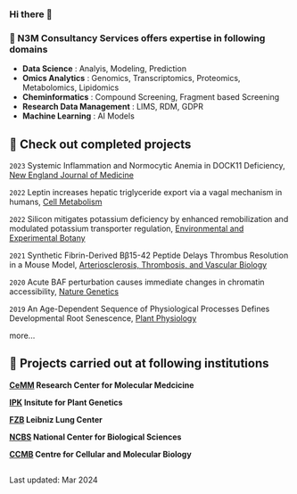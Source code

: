 ### Hi there 👋

### 🔧 N3M Consultancy Services offers expertise in following domains

- __Data Science__ : Analyis, Modeling, Prediction
- __Omics Analytics__ : Genomics, Transcriptomics, Proteomics, Metabolomics, Lipidomics
- __Cheminformatics__ : Compound Screening, Fragment based Screening
- __Research Data Management__ : LIMS, RDM, GDPR
- __Machine Learning__ : AI Models

## 📜 Check out completed projects
`2023`
Systemic Inflammation and Normocytic Anemia in DOCK11 Deficiency, [New England Journal of Medicine](https://www.nejm.org/doi/full/10.1056/NEJMoa2210054)

`2022`
Leptin increases hepatic triglyceride export via a vagal mechanism in humans, [Cell Metabolism](https://doi.org/10.1016/j.cmet.2022.09.020)

`2022`
Silicon mitigates potassium deficiency by enhanced remobilization and modulated potassium transporter regulation, [Environmental and Experimental Botany](https://doi.org/10.1016/j.envexpbot.2022.104849)

`2021`
Synthetic Fibrin-Derived Bβ15-42 Peptide Delays Thrombus Resolution in a Mouse Model, [Arteriosclerosis, Thrombosis, and Vascular Biology](https://doi.org/10.1161/ATVBAHA.121.316404)

`2020`
Acute BAF perturbation causes immediate changes in chromatin accessibility, [Nature Genetics](https://doi.org/10.1038/s41588-021-00777-3)

`2019`
An Age-Dependent Sequence of Physiological Processes Defines Developmental Root Senescence, [Plant Physiology](https://doi.org/10.1104/pp.19.00809)

more...

## 💼 Projects carried out at following institutions
__[CeMM](https://cemm.at) Research Center for Molecular Medcicine__

__[IPK](https://www.ipk-gatersleben.de/) Insitute for Plant Genetics__

__[FZB](https://www.fz-borstel.de/) Leibniz Lung Center__

__[NCBS](https://ncbs.res.in/) National Center for Biological Sciences__

__[CCMB](https://ccmb.res.in/) Centre for Cellular and Molecular Biology__

##
Last updated: Mar 2024
